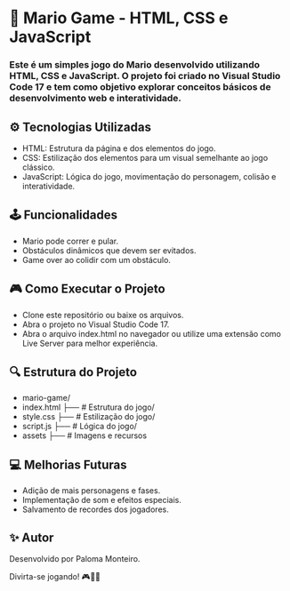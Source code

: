 # 🍄 Mario Game - HTML, CSS e JavaScript

### Este é um simples jogo do Mario desenvolvido utilizando HTML, CSS e JavaScript. O projeto foi criado no Visual Studio Code 17 e tem como objetivo explorar conceitos básicos de desenvolvimento web e interatividade.

## ⚙️ Tecnologias Utilizadas

- HTML: Estrutura da página e dos elementos do jogo.
- CSS: Estilização dos elementos para um visual semelhante ao jogo clássico.
- JavaScript: Lógica do jogo, movimentação do personagem, colisão e interatividade.

## 🕹️ Funcionalidades

- Mario pode correr e pular.
- Obstáculos dinâmicos que devem ser evitados.
- Game over ao colidir com um obstáculo.

## 🎮 Como Executar o Projeto

- Clone este repositório ou baixe os arquivos.
- Abra o projeto no Visual Studio Code 17.
- Abra o arquivo index.html no navegador ou utilize uma extensão como Live Server para melhor experiência.

## 🔍 Estrutura do Projeto

- mario-game/
- index.html ├──  # Estrutura do jogo/
- style.css  ├──   # Estilização do jogo/
- script.js  ├──   # Lógica do jogo/
- assets     ├──   # Imagens e recursos

## 💻 Melhorias Futuras

- Adição de mais personagens e fases.
- Implementação de som e efeitos especiais.
- Salvamento de recordes dos jogadores.

## ✨ Autor

Desenvolvido por Paloma Monteiro.

Divirta-se jogando! 🎮🍄✨

